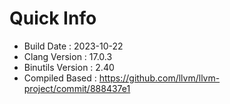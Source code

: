 # Quick Info
* Build Date : 2023-10-22
* Clang Version : 17.0.3
* Binutils Version : 2.40
* Compiled Based : https://github.com/llvm/llvm-project/commit/888437e1
